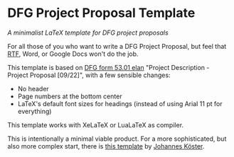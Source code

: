 # DFG Project Proposal Template

_A minimalist LaTeX template for DFG project proposals_

For all those of you who want to write a DFG Project Proposal, but feel that [RTF](https://de.wikipedia.org/wiki/Rich_Text_Format), Word, or Google Docs won't do the job.

This template is based on [DFG form 53.01 elan](https://www.dfg.de/de/foerderung/antrag-foerderprozess/formulare-merkblaetter) "Project Description - Project Proposal [09/22]", with a few sensible changes:
- No header
- Page numbers at the bottom center
- LaTeX's default font sizes for headings (instead of using Arial 11 pt for everything)

This template works with XeLaTeX or LuaLaTeX as compiler.

This is intentionally a minimal viable product.
For a more sophisticated, but also more complex start, there is [this template](https://www.overleaf.com/latex/templates/dfg-research-grants-programme-proposal-template/xbbjqskssjxq) by [Johannes Köster](https://johanneskoester.bitbucket.io).

